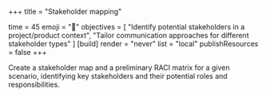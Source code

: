 +++
title = "Stakeholder mapping"

time = 45
emoji = "🤖"
objectives = [
    "Identify potential stakeholders in a project/product context", 
    "Tailor communication approaches for different stakeholder types"
]
[build]
  render = "never"
  list = "local"
  publishResources = false
+++

Create a stakeholder map and a preliminary RACI matrix for a given scenario, identifying key stakeholders and their potential roles and responsibilities. 
